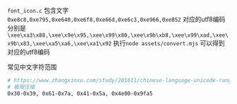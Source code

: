 `font_icon.c` 包含文字`0xe8c8,0xe795,0xe640,0xe6f8,0xe66d,0xe6c3,0xe966,0xe852`
对应的utf8编码分别是`\xee\xa3\x88,\xee\x9e\x95,\xee\x99\x80,\xee\x9b\xb8,\xee\x99\xad,\xee\x9b\x83,\xee\xa5\xa6,\xee\xa1\x92`
执行`node assets/convert.mjs` 可以得到对应的utf8编码

常见中文字符范围
```sh
# https://www.zhangxinxu.com/study/201611/chinese-language-unicode-range.html
# 极限压缩
0x30-0x39, 0x61-0x7a, 0x41-0x5a, 0x4e00-0x9fa5
```
